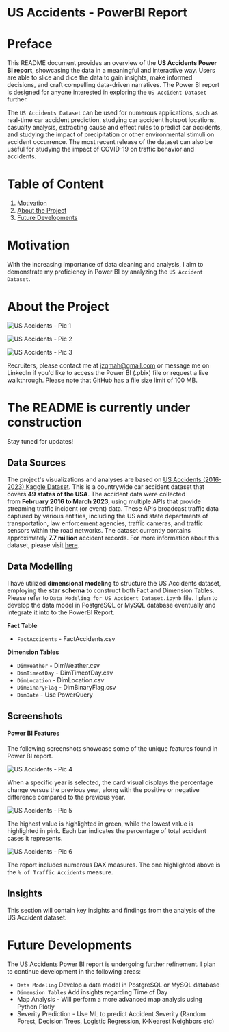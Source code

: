 # US Accidents - PowerBI Report

# Preface 

This README document provides an overview of the **US Accidents Power BI report**, showcasing the data in a meaningful and interactive way. Users are able to slice and dice the data to gain insights, make informed decisions, and craft compelling data-driven narratives. The Power BI report is designed for anyone interested in exploring the `US Accident Dataset` further.

The `US Accidents Dataset` can be used for numerous applications, such as real-time car accident prediction, studying car accident hotspot locations, casualty analysis, extracting cause and effect rules to predict car accidents, and studying the impact of precipitation or other environmental stimuli on accident occurrence. The most recent release of the dataset can also be useful for studying the impact of COVID-19 on traffic behavior and accidents.

# Table of Content 
1. [Motivation](#Motivation)
2. [About the Project](#About-the-Project)
3. [Future Developments](#Future)

# Motivation <a name='Motivation'></a>
With the increasing importance of data cleaning and analysis, I aim to demonstrate my proficiency in Power BI by analyzing the `US Accident Dataset`.

# About the Project <a name='About-the-Project'></a>

![US Accidents - Pic 1](https://github.com/AspiringDSer/US_Accidents_PowerBI_Report/assets/79289892/beb8cacf-5076-48be-8d43-c7643a479e66)

![US Accidents - Pic 2](https://github.com/AspiringDSer/US_Accidents_PowerBI_Report/assets/79289892/dd0a880b-81e5-41a0-b8ce-89d002811481)

![US Accidents - Pic 3](https://github.com/AspiringDSer/US_Accidents_PowerBI_Report/assets/79289892/489091b0-46c9-44e6-8e95-60369d87563d)

Recruiters, please contact me at jzqmah@gmail.com or message me on LinkedIn if you'd like to access the Power BI (.pbix) file or request a live walkthrough. Please note that GitHub has a file size limit of 100 MB.

# The README is currently under construction 

Stay tuned for updates!

## Data Sources

The project's visualizations and analyses are based on [US Accidents (2016-2023) Kaggle Dataset](https://www.kaggle.com/datasets/sobhanmoosavi/us-accidents). 
This is a countrywide car accident dataset that covers **49 states of the USA**. The accident data were collected from **February 2016 to March 2023**, using multiple APIs that provide streaming traffic incident (or event) data. These APIs broadcast traffic data captured by various entities, including the US and state departments of transportation, law enforcement agencies, traffic cameras, and traffic sensors within the road networks. The dataset currently contains approximately **7.7 million** accident records. For more information about this dataset, please visit [here](https://smoosavi.org/datasets/us_accidents).

## Data Modelling 

I have utilized **dimensional modeling** to structure the US Accidents dataset, employing the **star schema** to construct both Fact and Dimension Tables. Please refer to `Data Modeling for US Accident Dataset.ipynb` file. I plan to develop the data model in PostgreSQL or MySQL database eventually and integrate it into to the PowerBI Report. 

**Fact Table** 
* `FactAccidents` - FactAccidents.csv

**Dimension Tables**
* `DimWeather` - DimWeather.csv
* `DimTimeofDay` - DimTimeofDay.csv
* `DimLocation` - DimLocation.csv
* `DimBinaryFlag` - DimBinaryFlag.csv
* `DimDate` - Use PowerQuery 

## Screenshots 

#### Power BI Features 
The following screenshots showcase some of the unique features found in Power BI report.

![US Accidents - Pic 4](https://github.com/AspiringDSer/US_Accidents_PowerBI_Report/assets/79289892/b9eb5e7b-74ff-434e-948f-f70267a55ffd)

When a specific year is selected, the card visual displays the percentage change versus the previous year, along with the positive or negative difference compared to the previous year.

![US Accidents - Pic 5](https://github.com/AspiringDSer/US_Accidents_PowerBI_Report/assets/79289892/3b8d4abe-83af-476d-9d7b-b71a685c4d62)

The highest value is highlighted in green, while the lowest value is highlighted in pink. Each bar indicates the percentage of total accident cases it represents.

![US Accidents - Pic 6](https://github.com/AspiringDSer/US_Accidents_PowerBI_Report/assets/79289892/db8cb1c6-8bb8-4c67-b960-84035e3c126d)

The report includes numerous DAX measures. The one highlighted above is the `% of Traffic Accidents` measure.

## Insights

This section will contain key insights and findings from the analysis of the US Accident dataset. 

# Future Developments <a name='Future'></a>
The US Accidents Power BI report is undergoing further refinement. I plan to continue development in the following areas:
* `Data Modeling` Develop a data model in PostgreSQL or MySQL database 
* `Dimension Tables` Add insights regarding Time of Day
* Map Analysis - Will perform a more advanced map analysis using Python Plotly 
* Severity Prediction - Use ML to predict Accident Severity (Random Forest, Decision Trees, Logistic Regression, K-Nearest Neighbors etc)
